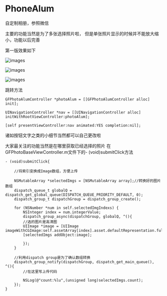 # PhoneAlum
自定制相册，参照微信

主要的功能当然是为了多张选择照片啦，
但是单张照片显示的时候并不能放大缩小，功能以后完善

第一版效果如下

![images](http://ooy23086i.bkt.clouddn.com/photoAlum1.png)

![images](http://ooy23086i.bkt.clouddn.com/photoAlum2.jpeg)

![images](http://ooy23086i.bkt.clouddn.com/photoAlum3.jpeg)

跳转方法

    GFPhotoAlumController *photoAlum = [[GFPhotoAlumController alloc] init];
    
    UINavigationController *nav = [[UINavigationController alloc] initWithRootViewController:photoAlum];
    
    [self presentViewController:nav animated:YES completion:nil];
    
诸如按钮文字之类的小细节当然都可以自己更改啦

大家最关注的功能当然是在哪里获取已经选择的照片
在GFPhotoBaseViewController.m文件下的- (void)submitClick方法

    - (void)submitClick{
    
        //将索引变换成Image数组，方便上传
    
        NSMutableArray *selectedImgs = [NSMutableArray array];//转换好的图片数组
        dispatch_queue_t globalQ = dispatch_get_global_queue(DISPATCH_QUEUE_PRIORITY_DEFAULT, 0);
        dispatch_group_t dispatchGroup = dispatch_group_create();
    
        for (NSNumber *num in self.selectedImgIndexs) {
            NSInteger index = num.integerValue;
            dispatch_group_async(dispatchGroup, globalQ, ^(){
            //选的图片是高清图
            UIImage *image = [UIImage           imageWithCGImage:self.assetArray[index].asset.defaultRepresentation.fullResolutionImage];
            [selectedImgs addObject:image];
            
            });
        }
    
        //利用dispatch group是为了确认数组转换
        dispatch_group_notify(dispatchGroup, dispatch_get_main_queue(), ^(){
            //在这里写上传代码
        
            NSLog(@"count:%lu",(unsigned long)selectedImgs.count);
        });
    }

